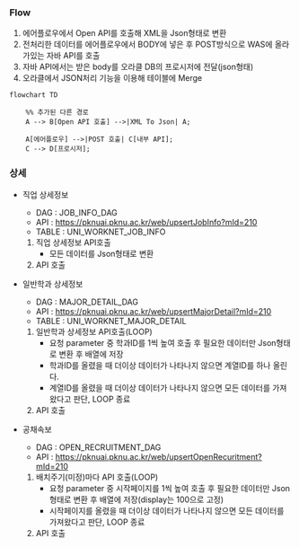 
### Flow
1. 에어플로우에서 Open API를 호출해 XML을 Json형태로 변환
2. 전처리한 데이터를 에어플로우에서 BODY에 넣은 후 POST방식으로 WAS에 올라가있는 자바 API를 호출 
3. 자바 API에서는 받은 body를 오라클 DB의 프로시저에 전달(json형태)
4. 오라클에서 JSON처리 기능을 이용해 테이블에 Merge

```mermaid  
flowchart TD

    %% 추가된 다른 경로
    A --> B[Open API 호출] -->|XML To Json| A;

    A[에어플로우] -->|POST 호출| C[내부 API];
    C --> D[프로시저];

```


### 상세
- 직업 상세정보
	- DAG : JOB_INFO_DAG
	- API : https://pknuai.pknu.ac.kr/web/upsertJobInfo?mId=210
	- TABLE : UNI_WORKNET_JOB_INFO
	1. 직업 상세정보 API호출
		- 모든 데이터를 Json형태로 변환
	2. API 호출
	   
- 일반학과 상세정보
	- DAG : MAJOR_DETAIL_DAG
	- API :  https://pknuai.pknu.ac.kr/web/upsertMajorDetail?mId=210
	- TABLE : UNI_WORKNET_MAJOR_DETAIL
	1. 일반학과 상세정보 API호출(LOOP)
		- 요청 parameter 중 학과ID를 1씩 높여 호출 후 필요한 데이터만 Json형태로 변환 후 배열에 저장
		- 학과ID를 올렸을 때 더이상 데이터가 나타나지 않으면 계열ID를 하나 올린다.
		- 계열ID를 올렸을 때 더이상 데이터가 나타나지 않으면 모든 데이터를 가져왔다고 판단, LOOP 종료
	2. API 호출 

- 공채속보
	- DAG : OPEN_RECRUITMENT_DAG
	- API : https://pknuai.pknu.ac.kr/web/upsertOpenRecuritment?mId=210
	1. 배치주기(미정)마다 API 호출(LOOP)
		- 요청 parameter 중 시작페이지를 1씩 높여 호출 후 필요한 데이터만 Json형태로 변환 후 배열에 저장(display는 100으로 고정)
		- 시작페이지를 올렸을 때 더이상 데이터가 나타나지 않으면 모든 데이터를 가져왔다고 판단, LOOP 종료
	2. API 호출

   



   